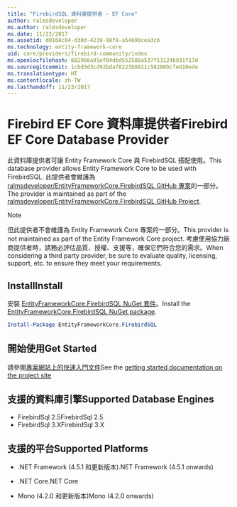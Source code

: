 ```yaml
---
title: "FirebirdSQL 資料庫提供者 - EF Core"
author: ralmsdeveloper
ms.author: ralmsdeveloper
ms.date: 11/22/2017
ms.assetid: d0168c04-d30d-4219-98f8-a54690cea3c6
ms.technology: entity-framework-core
uid: core/providers/firebird-community/index
ms.openlocfilehash: 682988a91ef04dbd552588a537f53124b931f17d
ms.sourcegitcommit: 1cbd3d3cd92bdaf8223b8821c58200bcfed10ede
ms.translationtype: HT
ms.contentlocale: zh-TW
ms.lasthandoff: 11/23/2017
---
```

# <a name="firebird-ef-core-database-provider"></a><span data-ttu-id="517f5-102">Firebird EF Core 資料庫提供者</span><span class="sxs-lookup"><span data-stu-id="517f5-102">Firebird EF Core Database Provider</span></span>

<span data-ttu-id="517f5-103">此資料庫提供者可讓 Entity Framework Core 與 FirebirdSQL 搭配使用。</span><span class="sxs-lookup"><span data-stu-id="517f5-103">This database provider allows Entity Framework Core to be used with FirebirdSQL.</span></span> <span data-ttu-id="517f5-104">此提供者會維護為 [ralmsdeveloper/EntityFrameworkCore.FirebirdSQL GitHub 專案](https://github.com/ralmsdeveloper/EntityFrameworkCore.FirebirdSQL)的一部分。</span><span class="sxs-lookup"><span data-stu-id="517f5-104">The provider is maintained as part of the [ralmsdeveloper/EntityFrameworkCore.FirebirdSQL GitHub Project](https://github.com/ralmsdeveloper/EntityFrameworkCore.FirebirdSQL).</span></span>

> [!NOTE]  
>
> <span data-ttu-id="517f5-105">但此提供者不會維護為 Entity Framework Core 專案的一部分。</span><span class="sxs-lookup"><span data-stu-id="517f5-105">This provider is not maintained as part of the Entity Framework Core project.</span></span> <span data-ttu-id="517f5-106">考慮使用協力廠商提供者時，請務必評估品質、授權、支援等，確保它們符合您的需求。</span><span class="sxs-lookup"><span data-stu-id="517f5-106">When considering a third party provider, be sure to evaluate quality, licensing, support, etc. to ensure they meet your requirements.</span></span>

## <a name="install"></a><span data-ttu-id="517f5-107">Install</span><span class="sxs-lookup"><span data-stu-id="517f5-107">Install</span></span>

<span data-ttu-id="517f5-108">安裝 [EntityFrameworkCore.FirebirdSQL NuGet 套件](https://www.nuget.org/packages/EntityFrameworkCore.FirebirdSQL)。</span><span class="sxs-lookup"><span data-stu-id="517f5-108">Install the [EntityFrameworkCore.FirebirdSQL NuGet package](https://www.nuget.org/packages/EntityFrameworkCore.FirebirdSQL).</span></span>

``` powershell
Install-Package EntityFrameworkCore.FirebirdSQL
```

## <a name="get-started"></a><span data-ttu-id="517f5-109">開始使用</span><span class="sxs-lookup"><span data-stu-id="517f5-109">Get Started</span></span>

<span data-ttu-id="517f5-110">請參閱[專案網站上的快速入門文件](https://github.com/ralmsdeveloper/EntityFrameworkCore.FirebirdSQL/wiki)</span><span class="sxs-lookup"><span data-stu-id="517f5-110">See the [getting started documentation on the project site](https://github.com/ralmsdeveloper/EntityFrameworkCore.FirebirdSQL/wiki)</span></span>

## <a name="supported-database-engines"></a><span data-ttu-id="517f5-111">支援的資料庫引擎</span><span class="sxs-lookup"><span data-stu-id="517f5-111">Supported Database Engines</span></span>

* <span data-ttu-id="517f5-112">FirebirdSql 2.5</span><span class="sxs-lookup"><span data-stu-id="517f5-112">FirebirdSql 2.5</span></span>
* <span data-ttu-id="517f5-113">FirebirdSql 3.X</span><span class="sxs-lookup"><span data-stu-id="517f5-113">FirebirdSql 3.X</span></span>

## <a name="supported-platforms"></a><span data-ttu-id="517f5-114">支援的平台</span><span class="sxs-lookup"><span data-stu-id="517f5-114">Supported Platforms</span></span>

* <span data-ttu-id="517f5-115">.NET Framework (4.5.1 和更新版本)</span><span class="sxs-lookup"><span data-stu-id="517f5-115">.NET Framework (4.5.1 onwards)</span></span>

* <span data-ttu-id="517f5-116">.NET Core</span><span class="sxs-lookup"><span data-stu-id="517f5-116">.NET Core</span></span>

* <span data-ttu-id="517f5-117">Mono (4.2.0 和更新版本)</span><span class="sxs-lookup"><span data-stu-id="517f5-117">Mono (4.2.0 onwards)</span></span>
